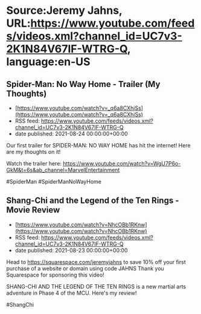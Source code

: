 # Source:Jeremy Jahns, URL:https://www.youtube.com/feeds/videos.xml?channel_id=UC7v3-2K1N84V67IF-WTRG-Q, language:en-US

## Spider-Man: No Way Home - Trailer (My Thoughts)
 - [https://www.youtube.com/watch?v=_q6a8CXhjSs](https://www.youtube.com/watch?v=_q6a8CXhjSs)
 - RSS feed: https://www.youtube.com/feeds/videos.xml?channel_id=UC7v3-2K1N84V67IF-WTRG-Q
 - date published: 2021-08-24 00:00:00+00:00

Our first trailer for SPIDER-MAN: NO WAY HOME has hit the internet! Here are my thoughts on it!

Watch the trailer here: https://www.youtube.com/watch?v=WgU7P6o-GkM&t=6s&ab_channel=MarvelEntertainment

#SpiderMan #SpiderManNoWayHome

## Shang-Chi and the Legend of the Ten Rings - Movie Review
 - [https://www.youtube.com/watch?v=NhcOBb1RKnw](https://www.youtube.com/watch?v=NhcOBb1RKnw)
 - RSS feed: https://www.youtube.com/feeds/videos.xml?channel_id=UC7v3-2K1N84V67IF-WTRG-Q
 - date published: 2021-08-23 00:00:00+00:00

Head to https://squarespace.com/jeremyjahns to save 10% off your first purchase of a website or domain using code JAHNS
Thank you Squarespace for sponsoring this video!

SHANG-CHI AND THE LEGEND OF THE TEN RINGS is a new martial arts adventure in Phase 4 of the MCU. Here's my review!

#ShangChi

